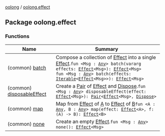 [oolong](../index.md) / [oolong.effect](./index.md)

## Package oolong.effect

### Functions

| Name | Summary |
|---|---|
| (common) [batch](batch.md) | Compose a collection of [Effect](../oolong/-effect.md) into a single [Effect](../oolong/-effect.md).`fun <Msg : `[`Any`](https://kotlinlang.org/api/latest/jvm/stdlib/kotlin/-any/index.html)`> batch(vararg effects: `[`Effect`](../oolong/-effect.md)`<Msg>): `[`Effect`](../oolong/-effect.md)`<Msg>`<br>`fun <Msg : `[`Any`](https://kotlinlang.org/api/latest/jvm/stdlib/kotlin/-any/index.html)`> batch(effects: `[`Iterable`](https://kotlinlang.org/api/latest/jvm/stdlib/kotlin.collections/-iterable/index.html)`<`[`Effect`](../oolong/-effect.md)`<Msg>>): `[`Effect`](../oolong/-effect.md)`<Msg>` |
| (common) [disposableEffect](disposable-effect.md) | Create a [Pair](https://kotlinlang.org/api/latest/jvm/stdlib/kotlin/-pair/index.html) of [Effect](../oolong/-effect.md) and [Dispose](../oolong/-dispose.md).`fun <Msg : `[`Any`](https://kotlinlang.org/api/latest/jvm/stdlib/kotlin/-any/index.html)`> disposableEffect(effect: `[`Effect`](../oolong/-effect.md)`<Msg>): `[`Pair`](https://kotlinlang.org/api/latest/jvm/stdlib/kotlin/-pair/index.html)`<`[`Effect`](../oolong/-effect.md)`<Msg>, `[`Dispose`](../oolong/-dispose.md)`>` |
| (common) [map](map.md) | Map from [Effect](../oolong/-effect.md) of [A](map.md#A) to [Effect](../oolong/-effect.md) of [B](map.md#B)`fun <A : `[`Any`](https://kotlinlang.org/api/latest/jvm/stdlib/kotlin/-any/index.html)`, B : `[`Any`](https://kotlinlang.org/api/latest/jvm/stdlib/kotlin/-any/index.html)`> map(effect: `[`Effect`](../oolong/-effect.md)`<A>, f: (A) -> B): `[`Effect`](../oolong/-effect.md)`<B>` |
| (common) [none](none.md) | Create an empty [Effect](../oolong/-effect.md).`fun <Msg : `[`Any`](https://kotlinlang.org/api/latest/jvm/stdlib/kotlin/-any/index.html)`> none(): `[`Effect`](../oolong/-effect.md)`<Msg>` |
